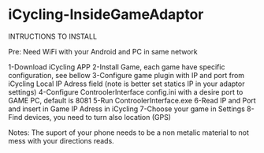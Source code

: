 # iCycling-InsideGameAdaptor

INTRUCTIONS TO INSTALL

Pre:
Need WiFi with your Android and PC in same network

1-Download iCycling APP
2-Install Game, each game have specific configuration, see bellow
3-Configure game plugin with IP and port from iCycling Local IP Adress field (note is better set statics IP in your adaptor settings)
4-Configure ControolerInterface config.ini with a desire port to GAME PC, default is 8081
5-Run ControolerInterface.exe
6-Read IP and Port and insert in Game IP Adress in iCycling
7-Choose your game in Settings
8-Find devices, you need to turn also location (GPS)


Notes: 
The suport of your phone needs to be a non metalic material to not mess with your directions reads.
